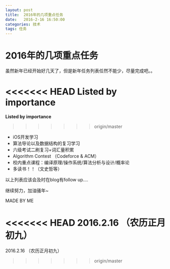 ```yaml
---
layout: post
title:  2016年的几项重点任务
date:   2016-2-16 16:50:00
categories: 技术
tags: 任务
---
```


# 2016年的几项重点任务

虽然新年已经开始好几天了，但是新年任务列表任然不能少，尽量完成吧。。

<<<<<<< HEAD
Listed by importance
=======
**Listed by importance**
>>>>>>> origin/master

* iOS开发学习
* 算法导论以及数据结构的复习学习
* 六级考试二刷复习+词汇量积累
* Algorithm Contest （Codeforce & ACM）
* 校内重点课程：编译原理/操作系统/算法分析与设计/概率论
* 多读书！！（文史哲等）



以上列表应该会及时在blog有follow up….



继续努力，加油骚年~





MADE BY ME

<<<<<<< HEAD
2016.2.16 （农历正月初九）
=======
2016.2.16 （农历正月初九）
>>>>>>> origin/master
